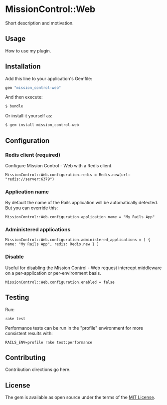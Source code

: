 # MissionControl::Web
Short description and motivation.

## Usage
How to use my plugin.

## Installation
Add this line to your application's Gemfile:

```ruby
gem "mission_control-web"
```

And then execute:
```bash
$ bundle
```

Or install it yourself as:
```bash
$ gem install mission_control-web
```

## Configuration

### Redis client (required)

Configure Mission Control - Web with a Redis client.

```
MissionControl::Web.configuration.redis = Redis.new(url: "redis://server:6379")
```

### Application name

By default the name of the Rails application will be automatically detected. But you can override this:

```
MissionControl::Web.configuration.application_name = "My Rails App"
```

### Administered applications

```
MissionControl::Web.configuration.administered_applications = [ { name: "My Rails App", redis: Redis.new } ]
```

### Disable

Useful for disabling the Mission Control - Web request intercept middleware on a per-application or per-environment basis.

```
MissionControl::Web.configuration.enabled = false
```

## Testing
Run:

```
rake test
```

Performance tests can be run in the "profile" environment for more consistent results with:

```
RAILS_ENV=profile rake test:performance
```

## Contributing
Contribution directions go here.

## License
The gem is available as open source under the terms of the [MIT License](https://opensource.org/licenses/MIT).
